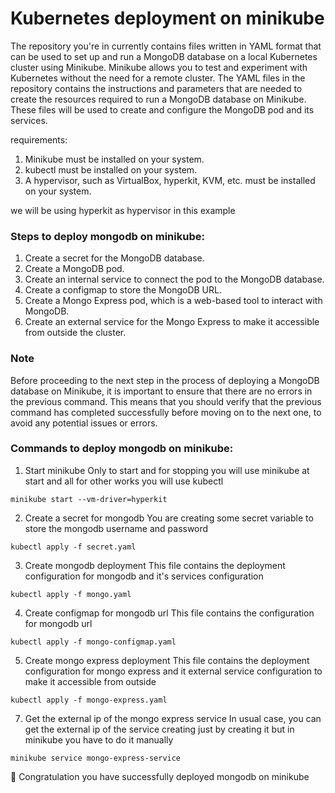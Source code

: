 # Kubernetes deployment on minikube

The repository you're in currently contains files written in YAML format that can be used to set up and run a MongoDB database on a local Kubernetes cluster using Minikube. Minikube allows you to test and experiment with Kubernetes without the need for a remote cluster. The YAML files in the repository contains the instructions and parameters that are needed to create the resources required to run a MongoDB database on Minikube. These files will be used to create and configure the MongoDB pod and its services.

requirements:
1. Minikube must be installed on your system.
2. kubectl must be installed on your system.
3. A hypervisor, such as VirtualBox, hyperkit, KVM, etc. must be installed on your system.

we will be using hyperkit as hypervisor in this example

### Steps to deploy mongodb on minikube:

1. Create a secret for the MongoDB database.
2. Create a MongoDB pod.
3. Create an internal service to connect the pod to the MongoDB database.
4. Create a configmap to store the MongoDB URL.
5. Create a Mongo Express pod, which is a web-based tool to interact with MongoDB.
6. Create an external service for the Mongo Express to make it accessible from outside the cluster.

### Note
Before proceeding to the next step in the process of deploying a MongoDB database on Minikube, it is important to ensure that there are no errors in the previous command. This means that you should verify that the previous command has completed successfully before moving on to the next one, to avoid any potential issues or errors.

### Commands to deploy mongodb on minikube:
1. Start minikube
Only to start and for stopping you will use minikube at start and all for other works you will use kubectl

```
minikube start --vm-driver=hyperkit
```

2. Create a secret for mongodb
You are creating some secret variable to store the mongodb username and password
```
kubectl apply -f secret.yaml
```

3. Create mongodb deployment
This file contains the deployment configuration for mongodb and it's services configuration

```
kubectl apply -f mongo.yaml
```

4. Create configmap for mongodb url
This file contains the configuration for mongodb url

```
kubectl apply -f mongo-configmap.yaml
```

5. Create mongo express deployment
This file contains the deployment configuration for mongo express and it external service configuration to make it accessible from outside

```
kubectl apply -f mongo-express.yaml
```

7. Get the external ip of the mongo express service
In usual case, you can get the external ip of the service creating just by creating it but in minikube you have to do it manually

```
minikube service mongo-express-service
```

🎉 Congratulation you have successfully deployed mongodb on minikube